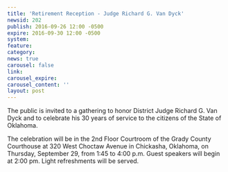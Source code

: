```yaml
---
title: 'Retirement Reception - Judge Richard G. Van Dyck'
newsid: 202
publish: 2016-09-26 12:00 -0500
expire: 2016-09-30 12:00 -0500
system: 
feature: 
category: 
news: true
carousel: false
link: 
carousel_expire: 
carousel_content: ''
layout: post
---
```

<p>The public is invited to a gathering to honor District Judge Richard G. Van Dyck and to celebrate his 30 years of service to the citizens of the State of Oklahoma.</p>
<p>The celebration will be in the 2nd Floor Courtroom of the Grady County Courthouse at 320 West Choctaw Avenue in Chickasha, Oklahoma, on Thursday, September 29, from 1:45 to 4:00 p.m. Guest speakers will begin at 2:00 pm. Light refreshments will be served.</p>